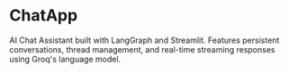 # ChatApp
AI Chat Assistant built with LangGraph and Streamlit. Features persistent conversations, thread management, and real-time streaming responses using Groq's language model.
